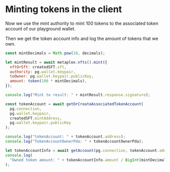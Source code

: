 # Minting tokens in the client

Now we use the mint authority to mint 100 tokens to the associated token account of our playground wallet.

Then we get the token account info and log the amount of tokens that we own.

```js
const mintDecimals = Math.pow(10, decimals);

let mintResult = await metaplex.nfts().mint({
  nftOrSft: createdSFT.sft,
  authority: pg.wallet.keypair,
  toOwner: pg.wallet.keypair.publicKey,
  amount: token(100 * mintDecimals),
});

console.log("Mint to result: " + mintResult.response.signature);

const tokenAccount = await getOrCreateAssociatedTokenAccount(
  pg.connection,
  pg.wallet.keypair,
  createdSFT.mintAddress,
  pg.wallet.keypair.publicKey
);

console.log("tokenAccount: " + tokenAccount.address);
console.log("TokenAccountOwnerPda: " + tokenAccountOwnerPda);

let tokenAccountInfo = await getAccount(pg.connection, tokenAccount.address);
console.log(
  "Owned token amount: " + tokenAccountInfo.amount / BigInt(mintDecimals)
);
```
